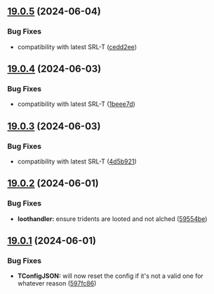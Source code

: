 ## [19.0.5](https://github.com/Torwent/WaspLib/compare/v19.0.4...v19.0.5) (2024-06-04)


### Bug Fixes

* compatibility with latest SRL-T ([cedd2ee](https://github.com/Torwent/WaspLib/commit/cedd2ee5f6c202ba10a72918afa5474f4c93766a))



## [19.0.4](https://github.com/Torwent/WaspLib/compare/v19.0.3...v19.0.4) (2024-06-03)


### Bug Fixes

* compatibility with latest SRL-T ([1beee7d](https://github.com/Torwent/WaspLib/commit/1beee7d524d1de92df5a554c42b7dd203f97e96c))



## [19.0.3](https://github.com/Torwent/WaspLib/compare/v19.0.2...v19.0.3) (2024-06-03)


### Bug Fixes

* compatibility with latest SRL-T ([4d5b921](https://github.com/Torwent/WaspLib/commit/4d5b92124a92967da5e63f86747e31f83160f34b))



## [19.0.2](https://github.com/Torwent/WaspLib/compare/v19.0.1...v19.0.2) (2024-06-01)


### Bug Fixes

* **loothandler:** ensure tridents are looted and not alched ([59554be](https://github.com/Torwent/WaspLib/commit/59554be6cce433936e4841521e78a194988c8e95))



## [19.0.1](https://github.com/Torwent/WaspLib/compare/v19.0.0...v19.0.1) (2024-06-01)


### Bug Fixes

* **TConfigJSON:** will now reset the config if it's not a valid one for whatever reason ([597fc86](https://github.com/Torwent/WaspLib/commit/597fc8638a5fc250d600ff1a783d466e1787c993))



